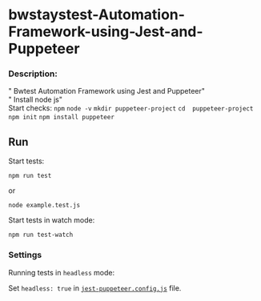 # bwstaystest-Automation-Framework-using-Jest-and-Puppeteer

### Description:
" Bwtest Automation Framework using Jest and Puppeteer"  
" Install node js"  
Start checks:
`npm`
`node -v`
`mkdir puppeteer-project`
`cd  puppeteer-project`
`npm init`
`npm install puppeteer`

## Run
Start tests:

`npm run test`

or 

`node example.test.js`

Start tests in watch mode:

`npm run test-watch`


### Settings

Running tests in `headless` mode:

Set `headless: true` in [`jest-puppeteer.config.js`](./jest-puppeteer.config.js) file.